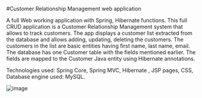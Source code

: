 #Customer Relationship Management web application

A full Web working application with Spring, Hibernate functions. This full CRUD application is a Customer Relationship Management system that allows to track customers. The app displays a customer list extracted from the database and allows adding, updating, deleting the customers. The customers in the list are basic entities having first name, last name, email. The database has one Customer table with the fields mentioned earlier. The fields are mapped to the Customer Java entity using Hibernate annotations.

Technologies used: Spring Core, Spring MVC, Hibernate , JSP pages, CSS, Database engine used: MySQL.

![image](https://user-images.githubusercontent.com/85401634/191913683-389a82ea-704a-470b-8b52-d2e30f93e190.png)



